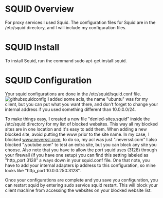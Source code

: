 # SQUID Overview
For proxy services I used Squid. The configuration files for Squid are in the /etc/squid directory, and I will include my configuration files.
# SQUID Install
To install Squid, run the command sudo apt-get install squid.
# SQUID Configuration
Your squid configurations are done in the /etc/squid/squid.conf file.
![githubsquidconfig](https://user-images.githubusercontent.com/73500216/97374084-3f3c2780-1896-11eb-8e10-408b751147bd.JPG)
I added some acls, the name "ubuntu" was for my client, but you can put what you want there, and don't forget to change your internal address if you used something different than 10.0.0.0/24.

To make things easy, I created a new file "denied-sites.squid" inside the /etc/squid directory for my list of blocked websites. This way all my blocked sites are in one location and it's easy to add them. When adding a new blocked site, avoid putting the www prior to the site name. In my case, I blocked www.neverssl.com, to do so, my acl was just ".neverssl.com" I also blocked ".youtube.com" to test an extra site, but you can block any site you choose. Also note that you have to allow the port squid uses (3128) through your firewall (if you have one setup) you can find this setting labeled as      "http_port 3128" a ways down in your squid.conf file. One that note, you have to add your internal adapters ip address to this configuration, so mine looks like "http_port 10.0.0.250:3128".

Once your configurations are complete and you save you configuration, you can restart squid by entering sudo service squid restart. This will block your client machine from accessing the websites on your blocked website list.
